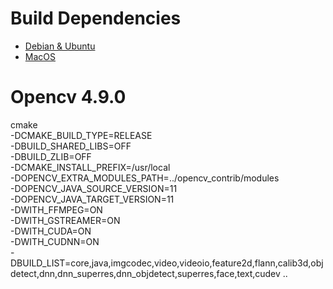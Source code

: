 # Build Dependencies 
- [Debian & Ubuntu](./dep-debian.md)
- [MacOS](./dep-macos.md)

# Opencv 4.9.0
cmake \
-DCMAKE_BUILD_TYPE=RELEASE \
-DBUILD_SHARED_LIBS=OFF \
-DBUILD_ZLIB=OFF \
-DCMAKE_INSTALL_PREFIX=/usr/local \
-DOPENCV_EXTRA_MODULES_PATH=../opencv_contrib/modules \
-DOPENCV_JAVA_SOURCE_VERSION=11 \
-DOPENCV_JAVA_TARGET_VERSION=11 \
-DWITH_FFMPEG=ON \
-DWITH_GSTREAMER=ON \
-DWITH_CUDA=ON \
-DWITH_CUDNN=ON \
-DBUILD_LIST=core,java,imgcodec,video,videoio,feature2d,flann,calib3d,objdetect,dnn,dnn_superres,dnn_objdetect,superres,face,text,cudev .. 
